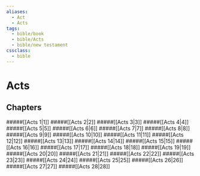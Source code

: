 ```yaml
---
aliases:
  - Act
  - Acts
tags:
  - bible/book
  - bible/Acts
  - bible/new testament
cssclass:
  - bible
---
```


# Acts

## Chapters

#####[[Acts 1|1]]
#####[[Acts 2|2]]
#####[[Acts 3|3]]
#####[[Acts 4|4]]
#####[[Acts 5|5]]
#####[[Acts 6|6]]
#####[[Acts 7|7]]
#####[[Acts 8|8]]
#####[[Acts 9|9]]
#####[[Acts 10|10]]
#####[[Acts 11|11]]
#####[[Acts 12|12]]
#####[[Acts 13|13]]
#####[[Acts 14|14]]
#####[[Acts 15|15]]
#####[[Acts 16|16]]
#####[[Acts 17|17]]
#####[[Acts 18|18]]
#####[[Acts 19|19]]
#####[[Acts 20|20]]
#####[[Acts 21|21]]
#####[[Acts 22|22]]
#####[[Acts 23|23]]
#####[[Acts 24|24]]
#####[[Acts 25|25]]
#####[[Acts 26|26]]
#####[[Acts 27|27]]
#####[[Acts 28|28]]
